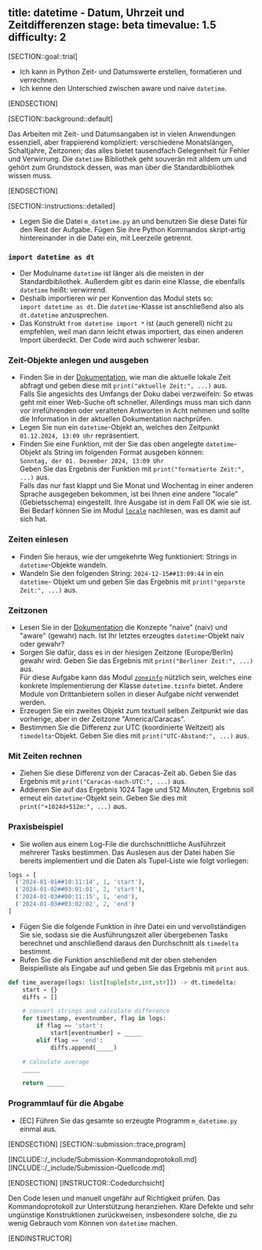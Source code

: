 title: datetime - Datum, Uhrzeit und Zeitdifferenzen
stage: beta
timevalue: 1.5
difficulty: 2
---
[SECTION::goal::trial]

- Ich kann in Python Zeit- und Datumswerte erstellen, formatieren und verrechnen.
- Ich kenne den Unterschied zwischen aware und naive `datetime`.

[ENDSECTION]

[SECTION::background::default]

Das Arbeiten mit Zeit- und Datumsangaben ist in vielen Anwendungen essenziell, aber frappierend kompliziert:
verschiedene Monatslängen, Schaltjahre, Zeitzonen; 
das alles bietet tausendfach Gelegenheit für Fehler und Verwirrung.
Die `datetime` Bibliothek geht souverän mit alldem um und gehört zum Grundstock dessen,
was man über die Standardbibliothek wissen muss. 

[ENDSECTION]

[SECTION::instructions::detailed]

- Legen Sie die Datei `m_datetime.py` an und benutzen Sie diese Datei für den Rest der Aufgabe. Fügen Sie ihre Python
  Kommandos skript-artig hintereinander in die Datei ein, mit Leerzeile getrennt.

### `import datetime as dt`

- Der Modulname `datetime` ist länger als die meisten in der Standardbibliothek.
  Außerdem gibt es darin eine Klasse, die ebenfalls `datetime` heißt: verwirrend.
- Deshalb importieren wir per Konvention das Modul stets so:  
  `import datetime as dt`.
  Die `datetime`-Klasse ist anschließend also als `dt.datetime` anzusprechen.
- Das Konstrukt `from datetime import *` ist (auch generell) nicht zu empfehlen,
  weil man dann leicht etwas importiert, das einen anderen Import überdeckt.
  Der Code wird auch schwerer lesbar.

### Zeit-Objekte anlegen und ausgeben

- Finden Sie in der [Dokumentation](https://docs.python.org/3/library/datetime.html), wie man die aktuelle lokale Zeit
  abfragt und geben diese mit `print("aktuelle Zeit:", ...)` aus.  
  Falls Sie angesichts des Umfangs der Doku dabei verzweifeln:
  So etwas geht mit einer Web-Suche oft schneller. Allerdings muss man sich dann vor irreführenden oder veralteten
  Antworten in Acht nehmen und sollte die Information in der aktuellen Dokumentation nachprüfen.
- Legen Sie nun ein `datetime`-Objekt an, welches den Zeitpunkt `01.12.2024, 13:09 Uhr` repräsentiert.
- Finden Sie eine Funktion, mit der Sie das oben angelegte `datetime`-Objekt als String im folgenden Format ausgeben
  können:  
  `Sonntag, der 01. Dezember 2024, 13:09 Uhr`  
  Geben Sie das Ergebnis der Funktion mit `print("formatierte Zeit:", ...)` aus.  
  Falls das nur fast klappt und Sie Monat und Wochentag in einer anderen Sprache ausgegeben bekommen, 
  ist bei Ihnen eine andere "locale" (Gebietsschema) eingestellt. 
  Ihre Ausgabe ist in dem Fall OK wie sie ist. 
  Bei Bedarf können Sie im Modul [`locale`](https://docs.python.org/3/library/locale.html) nachlesen, was es damit auf sich hat.

### Zeiten einlesen

- Finden Sie heraus, wie der umgekehrte Weg funktioniert: Strings in `datetime`-Objekte wandeln.
- Wandeln Sie den folgenden String: `2024-12-15##13:09:44` in ein `datetime`- Objekt um und geben Sie das Ergebnis mit
  `print("geparste Zeit:", ...)` aus.

### Zeitzonen

- Lesen Sie in der [Dokumentation](https://docs.python.org/3/library/datetime.html) die Konzepte "naive" (naiv) und
  "aware" (gewahr) nach. Ist Ihr letztes erzeugtes `datetime`-Objekt naiv oder gewahr?
- Sorgen Sie dafür, dass es in der hiesigen Zeitzone (Europe/Berlin) gewahr wird. Geben Sie das Ergebnis mit
  `print("Berliner Zeit:", ...)` aus.  
  Für diese Aufgabe kann das Modul [`zoneinfo`](https://docs.python.org/3/library/zoneinfo.html#module-zoneinfo)
  nützlich sein, welches eine konkrete Implementierung der Klasse `datetime.tzinfo` bietet. Andere Module von
  Drittanbietern sollen in dieser Aufgabe *nicht* verwendet werden.
- Erzeugen Sie ein zweites Objekt zum textuell selben Zeitpunkt wie das vorherige, aber in der Zeitzone
  "America/Caracas".
- Bestimmen Sie die Differenz zur UTC (koordinierte Weltzeit) als `timedelta`-Objekt. Geben Sie dies mit
  `print("UTC-Abstand:", ...)` aus.

### Mit Zeiten rechnen

- Ziehen Sie diese Differenz von der Caracas-Zeit ab. 
  Geben Sie das Ergebnis mit `print("Caracas-nach-UTC:", ...)` aus.
- Addieren Sie auf das Ergebnis 1024 Tage und 512 Minuten, Ergebnis soll erneut ein `datetime`-Objekt sein.
  Geben Sie dies mit `print("+1024d+512m:", ...)` aus.

### Praxisbeispiel

- Sie wollen aus einem Log-File die durchschnittliche Ausführzeit mehrerer Tasks bestimmen. Das Auslesen aus der Datei
  haben Sie bereits implementiert und die Daten als Tupel-Liste wie folgt vorliegen:

```python
logs = [
  ('2024-01-01##10:11:14', 1, 'start'),
  ('2024-01-02##03:01:01', 2, 'start'),
  ('2024-01-03##00:11:15', 1, 'end'),
  ('2024-01-03##03:02:02', 2, 'end')
]
```

- Fügen Sie die folgende Funktion in ihre Datei ein und vervollständigen Sie sie, sodass sie die Ausführungszeit aller
  übergebenen Tasks berechnet und anschließend daraus den Durchschnitt als `timedelta` bestimmt.
- Rufen Sie die Funktion anschließend mit der oben stehenden Beispielliste als Eingabe auf
  und geben Sie das Ergebnis mit `print` aus.

```python
def time_average(logs: list[tuple[str,int,str]]) -> dt.timedelta:
    start = {}
    diffs = []

    # convert strings and calculate difference
    for timestamp, eventnumber, flag in logs:
        if flag == 'start':
            start[eventnumber] = _____
        elif flag == 'end':
            diffs.append(_____)

    # calculate average
    _____

    return _____
```

### Programmlauf für die Abgabe

- [EC] Führen Sie das gesamte so erzeugte Programm `m_datetime.py` einmal aus.

[ENDSECTION]
[SECTION::submission::trace,program]

[INCLUDE::/_include/Submission-Kommandoprotokoll.md]
[INCLUDE::/_include/Submission-Quellcode.md]

[ENDSECTION]
[INSTRUCTOR::Codedurchsicht]

Den Code lesen und manuell ungefähr auf Richtigkeit prüfen.
Das Kommandoprotokoll zur Unterstützung heranziehen.
Klare Defekte und sehr ungünstige Konstruktionen zurückweisen,
insbesondere solche, die zu wenig Gebrauch vom Können von `datetime` machen.

[ENDINSTRUCTOR]
